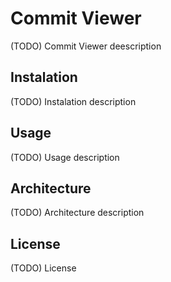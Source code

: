 # Commit Viewer

(TODO) Commit Viewer deescription

## Instalation

(TODO) Instalation description

## Usage

(TODO) Usage description

## Architecture

(TODO) Architecture description

## License

(TODO) License 
